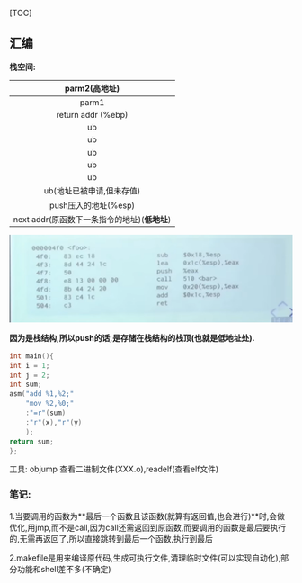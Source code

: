 [TOC]



## 汇编

**栈空间:**

|                 parm2(高地址)                 |
| :-------------------------------------------: |
|                     parm1                     |
|              return addr (%ebp)               |
|                      ub                       |
|                      ub                       |
|                      ub                       |
|                      ub                       |
|                      ub                       |
|           ub(地址已被申请,但未存值)           |
|             push压入的地址(%esp)              |
| next addr(原函数下一条指令的地址)(**低地址**) |

![image](https://github.com/iggzq/NoteBookOnline/blob/main/img/image-20230601161614021.png)

**因为是栈结构,所以push的话,是存储在栈结构的栈顶(也就是低地址处).**





```c
int main(){
int i = 1;
int j = 2;
int sum;
asm("add %1,%2;"
	"mov %2,%0;"
	:"=r"(sum)
	:"r"(x),"r"(y)
	);
return sum;
};
```

工具:  objump 查看二进制文件(XXX.o),readelf(查看elf文件)



### 笔记:

1.当要调用的函数为**最后一个函数且该函数(就算有返回值,也会进行)**时,会做优化,用jmp,而不是call,因为call还需返回到原函数,而要调用的函数是最后要执行的,无需再返回了,所以直接跳转到最后一个函数,执行到最后

2.makefile是用来编译原代码,生成可执行文件,清理临时文件(可以实现自动化),部分功能和shell差不多(不确定)

